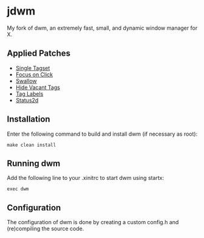 # jdwm

My fork of dwm, an extremely fast, small, and dynamic window manager for X.

## Applied Patches

- [Single Tagset](https://dwm.suckless.org/patches/single_tagset/)
- [Focus on Click](https://dwm.suckless.org/patches/focusonclick/)
- [Swallow](https://dwm.suckless.org/patches/swallow/)
- [Hide Vacant Tags](https://dwm.suckless.org/patches/hide_vacant_tags/)
- [Tag Labels](https://dwm.suckless.org/patches/taglabels/)
- [Status2d](https://dwm.suckless.org/patches/status2d/)

## Installation

Enter the following command to build and install dwm (if necessary as root):

`make clean install`

## Running dwm

Add the following line to your .xinitrc to start dwm using startx:

`exec dwm`

## Configuration

The configuration of dwm is done by creating a custom config.h and (re)compiling the source code.
